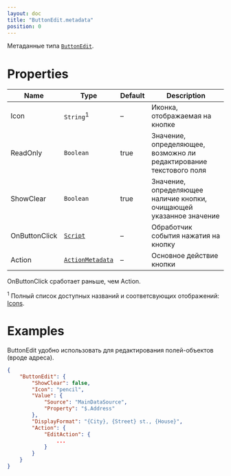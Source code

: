 ```yaml
---
layout: doc
title: "ButtonEdit.metadata"
position: 0
---
```


Метаданные типа [`ButtonEdit`](../).

# Properties

|Name|Type|Default|Description|
|----|----|----|-----------|
|Icon|`String`<sup>1</sup>|–|Иконка, отображаемая на кнопке|
|ReadOnly|`Boolean`|true|Значение, определяющее, возможно ли редактирование текстового поля|
|ShowClear|`Boolean`|true|Значение, определяющее наличие кнопки, очищающей указанное значение|
|OnButtonClick|[`Script`](../../../Core/Script/)|–|Обработчик события нажатия на кнопку|
|Action|[`ActionMetadata`](../../../Core/Actions/)|–|Основное действие кнопки|

OnButtonClick сработает раньше, чем Action.

<sup>1</sup> Полный список доступных названий и соответсвующих отображений: [Icons](http://fontawesome.io/icons/).

# Examples

ButtonEdit удобно использовать для редактирования полей-объектов (вроде адреса).

```json
{
	"ButtonEdit": {
		"ShowClear": false,
		"Icon": "pencil",
		"Value": {
	        "Source": "MainDataSource",
	        "Property": "$.Address"
	    },
	    "DisplayFormat": "{City}, {Street} st., {House}",
		"Action": {
			"EditAction": {
				...
			}
		}
	}
}
```